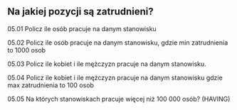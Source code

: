 ## Na jakiej pozycji są zatrudnieni?

05.01 Policz ile osób pracuje na danym stanowisku

05.02 Policz ile osób pracuje na danym stanowisku, gdzie min zatrudnienia to 1000 osob

05.03 Policz ile kobiet i ile mężczyzn pracuje na danym stanowisku.

05.04 Policz ile kobiet i ile mężczyzn pracuje na danym stanowisku gdzie max zatrudnienia to 100 osob

05.05 Na których stanowiskach pracuje więcej niż 100 000 osób? (HAVING)

